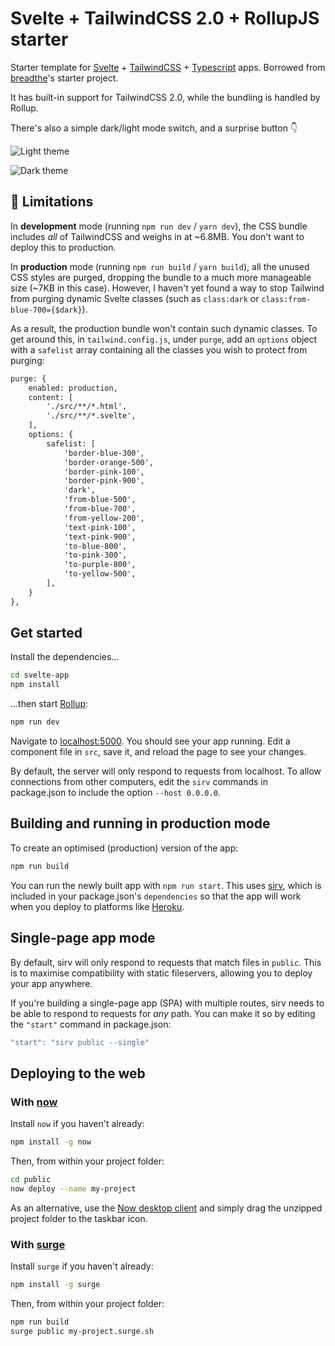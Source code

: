 # Svelte + TailwindCSS 2.0 + RollupJS starter

Starter template for [Svelte](https://svelte.dev) + [TailwindCSS](https://tailwindcss.com) + [Typescript]() apps. Borrowed from [breadthe](https://github.com/breadthe/svelte-tailwind2-starter)'s starter project.

It has built-in support for TailwindCSS 2.0, while the bundling is handled by Rollup.

There's also a simple dark/light mode switch, and a surprise button 👇

![Light theme](https://user-images.githubusercontent.com/17433578/103722821-7285eb80-4f96-11eb-85d8-07549005b98c.png)

![Dark theme](https://user-images.githubusercontent.com/17433578/103722826-774a9f80-4f96-11eb-97c6-fa4a34587f9b.png)

## 🚨 Limitations

In **development** mode (running `npm run dev` / `yarn dev`), the CSS bundle includes *all* of TailwindCSS and weighs in at ~6.8MB. You don't want to deploy this to production.

In **production** mode (running `npm run build` / `yarn build`), all the unused CSS styles are purged, dropping the bundle to a much more manageable size (~7KB in this case). However, I haven't yet found a way to stop Tailwind from purging dynamic Svelte classes (such as `class:dark` or `class:from-blue-700={$dark}`).

As a result, the production bundle won't contain such dynamic classes. To get around this, in `tailwind.config.js`, under `purge`, add an `options` object with a `safelist` array containing all the classes you wish to protect from purging:

```diff
purge: {
    enabled: production,
    content: [
        './src/**/*.html',
        './src/**/*.svelte',
    ],
    options: {
        safelist: [
            'border-blue-300',
            'border-orange-500',
            'border-pink-100',
            'border-pink-900',
            'dark',
            'from-blue-500',
            'from-blue-700',
            'from-yellow-200',
            'text-pink-100',
            'text-pink-900',
            'to-blue-800',
            'to-pink-300',
            'to-purple-800',
            'to-yellow-500',
        ],
    }
},
```

## Get started

Install the dependencies...

```bash
cd svelte-app
npm install
```

...then start [Rollup](https://rollupjs.org):

```bash
npm run dev
```

Navigate to [localhost:5000](http://localhost:5000). You should see your app running. Edit a component file in `src`, save it, and reload the page to see your changes.

By default, the server will only respond to requests from localhost. To allow connections from other computers, edit the `sirv` commands in package.json to include the option `--host 0.0.0.0`.


## Building and running in production mode

To create an optimised (production) version of the app:

```bash
npm run build
```

You can run the newly built app with `npm run start`. This uses [sirv](https://github.com/lukeed/sirv), which is included in your package.json's `dependencies` so that the app will work when you deploy to platforms like [Heroku](https://heroku.com).


## Single-page app mode

By default, sirv will only respond to requests that match files in `public`. This is to maximise compatibility with static fileservers, allowing you to deploy your app anywhere.

If you're building a single-page app (SPA) with multiple routes, sirv needs to be able to respond to requests for *any* path. You can make it so by editing the `"start"` command in package.json:

```js
"start": "sirv public --single"
```


## Deploying to the web

### With [now](https://zeit.co/now)

Install `now` if you haven't already:

```bash
npm install -g now
```

Then, from within your project folder:

```bash
cd public
now deploy --name my-project
```

As an alternative, use the [Now desktop client](https://zeit.co/download) and simply drag the unzipped project folder to the taskbar icon.

### With [surge](https://surge.sh/)

Install `surge` if you haven't already:

```bash
npm install -g surge
```

Then, from within your project folder:

```bash
npm run build
surge public my-project.surge.sh
```
